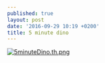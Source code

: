 ```yaml
---
published: true
layout: post
date: '2016-09-29 10:19 +0200'
title: 5 minute dino
---
```

[![5minuteDino.th.png](https://cdn.scrot.moe/images/2016/09/29/5minuteDino.th.png)](https://scrot.moe/image/U7Ze)
